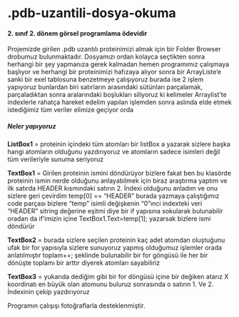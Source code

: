 # .pdb-uzantili-dosya-okuma

#### 2. sınıf 2. dönem görsel programlama ödevidir 

Projemizde girilen .pdb uzantılı proteinimizi almak için bir Folder Browser drobumuz bulunmaktadır.
Dosyamızı ordan kolayca seçtikten sonra herhangi bir şey yapmanıza gerek kalmadan hemen programımız çalışmaya başlıyor ve herhangi bir proteinimizi hafızaya alıyor sonra bir ArrayListe’e sanki bir exel tablosuna benzetmeye çalışıyoruz burada ise 2 işlem yapıyoruz bunlardan biri satırların arasındaki sütünları parçalamak, parçaladıktan sonra aralarındaki boşlukları siliyoruz ki  kelimeler Arraylist’te indexlerle rahatça hareket edelim yapılan işlemden sonra aslında elde etmek istediğimiz tüm veriler elimize geçiyor orda 

##### Neler yapıyoruz 

**ListBox1** = proteinin içindeki tüm atomları bir listBox a yazarak sizlere başka hangi atomların olduğunu yazdırıyoruz ve atomların sadece isimleri değil tüm verileriyle sunuma seriyoruz 

**TextBox1** = Girilen proteinin ismini döndürüyor bizlere fakat ben bu klasörde proteinin ismin nerde olduğunu anlayabilmek için biraz araştırma yaptım ve ilk satırda HEADER kısmındaki satırın 2. İndexi olduğunu anladım ve onu sizlere geri çevirdim temp[0] == “HEADER” burada yazmaya çalıştığımız code parçası bizlere “temp” isimli değişkenin  “0”ınci indexteki veri “HEADER” sitring değerine eşitmi diye bir if yapısına sokularak bulunabilir oradan da if’imizin içine TextBox1.Text=temp[1]; yazarsak bizlere ismi döndürür  

**TextBox2** = burada sizlere seçilen proteinin kaç adet atomdan oluştuğunu ufak bir for yapısıyla sizlere sunuyoruz yapmış olduğumuz işlemler orada anlatılmıştır toplam++; şeklinde bulunabilir bir for göngüsü ile her bir dönüşte toplamı bir arttır diyerek atomları sayabiliriz

**TextBox3** = yukarıda dediğim gibi bir for döngüsü içine bir değiken atarız X koordinatı en büyük olan atomunu buluruz sonrasında o satırın 1. Ve 2. İndexinin çekip yazdırıyoruz

Programın çalışışı fotoğraflarla desteklenmiştir.




